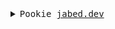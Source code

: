 <details>
<summary><samp>Pookie <a href="https://jabed.dev">jabed.dev</a></samp></summary>
<br>

<h3>My wakatime stats (last 7 days)</h3>

<!--START_SECTION:waka-->

```txt
TypeScript    20 hrs 33 mins  >>>>>>>>>>>>>>>>>>-------   70.78 %
JSON          1 hr 11 mins    >------------------------   04.11 %
Rust          1 hr 10 mins    >------------------------   04.06 %
Python        1 hr 6 mins     >------------------------   03.79 %
Docker        1 hr 3 mins     >------------------------   03.65 %
```

<!--END_SECTION:waka-->

#

<h3> Some of the tools I usually use</h3>
    <p align="left">
        <a href="https://www.typescriptlang.org/" target="_blank" rel="noreferrer"><img src="https://raw.githubusercontent.com/danielcranney/readme-generator/main/public/icons/skills/typescript-colored.svg" width="100" height="100" alt="TypeScript" /></a>
        <a href="https://reactjs.org/" target="_blank" rel="noreferrer"><img src="https://raw.githubusercontent.com/danielcranney/readme-generator/main/public/icons/skills/react-colored.svg" width="100" height="100" alt="React" /></a>
        <a href="https://nestjs.com/" target="_blank" rel="noreferrer"><img src="https://cdn.jsdelivr.net/gh/devicons/devicon@latest/icons/nestjs/nestjs-original.svg" width="100" height="100" alt="React" /></a>
        <a href="https://redux.js.org/" target="_blank" rel="noreferrer"><img src="https://cdn.jsdelivr.net/gh/devicons/devicon/icons/redux/redux-original.svg" width="100" height="100" alt="Redux" /></a>
        <a href="https://tailwindcss.com/" target="_blank" rel="noreferrer"><img src="https://raw.githubusercontent.com/danielcranney/readme-generator/main/public/icons/skills/tailwindcss-colored.svg" width="100" height="100" alt="TailwindCSS" /></a>
        <a href="https://nextjs.org/docs" target="_blank" rel="noreferrer"><img src="https://raw.githubusercontent.com/danielcranney/readme-generator/main/public/icons/skills/nextjs-colored.svg" width="100" height="100" alt="NextJs" /></a>
        <a href="https://android.org/docs" target="_blank" rel="noreferrer"><img src="https://cdn.jsdelivr.net/gh/devicons/devicon/icons/android/android-original.svg" width="100" height="100" alt="Android" /></a>
        <a href="https://nodejs.org/en/" target="_blank" rel="noreferrer"><img src="https://raw.githubusercontent.com/danielcranney/readme-generator/main/public/icons/skills/nodejs-colored.svg" width="100" height="100" alt="NodeJS" /></a>
        <a href="https://expressjs.com/" target="_blank" rel="noreferrer"><img src="https://raw.githubusercontent.com/danielcranney/readme-generator/main/public/icons/skills/express-colored.svg" width="100" height="100" alt="Express" /></a>
        <a href="https://socket.io.com/" target="_blank" rel="noreferrer"><img src="https://cdn.jsdelivr.net/gh/devicons/devicon/icons/socketio/socketio-original.svg" width="100" height="100" alt="socket.io" /></a>
        <a href="https://graphql.org/" target="_blank" rel="noreferrer"><img src="https://raw.githubusercontent.com/danielcranney/readme-generator/main/public/icons/skills/graphql-colored.svg" width="100" height="100" alt="GraphQL" /></a>
        <a href="https://www.mongodb.com/" target="_blank" rel="noreferrer"><img src="https://raw.githubusercontent.com/danielcranney/readme-generator/main/public/icons/skills/mongodb-colored.svg" width="100" height="100" alt="MongoDB" /></a>
        <a href="https://www.postgresql.org/" target="_blank" rel="noreferrer"><img src="https://raw.githubusercontent.com/danielcranney/readme-generator/main/public/icons/skills/postgresql-colored.svg" width="100" height="100" alt="PostgreSQL" /></a>
        <a href="https://www.redis.io/" target="_blank" rel="noreferrer"><img src="https://cdn.jsdelivr.net/gh/devicons/devicon/icons/redis/redis-original.svg" width="100" height="100" alt="PostgreSQL" /></a>
        <a href="https://firebase.google.com/" target="_blank" rel="noreferrer"><img src="https://raw.githubusercontent.com/danielcranney/readme-generator/main/public/icons/skills/firebase-colored.svg" width="100" height="100" alt="Firebase" /></a>
        <a href="https://aws.amazon.com/" target="_blank" rel="noreferrer"><img src="https://cdn.jsdelivr.net/gh/devicons/devicon@latest/icons/amazonwebservices/amazonwebservices-plain-wordmark.svg" width="100" height="100" alt="AWS" /></a>
        <a href="https://docker.com/" target="_blank" rel="noreferrer"><img src="https://cdn.jsdelivr.net/gh/devicons/devicon/icons/docker/docker-original-wordmark.svg" width="100" height="100" alt="docker" /></a>
        <a href="https://kubernetes.io/" target="_blank" rel="noreferrer"><img src="https://cdn.jsdelivr.net/gh/devicons/devicon@latest/icons/kubernetes/kubernetes-original.svg" width="100" height="100" alt="docker" /></a>
        <a href="https://helm.sh/" target="_blank" rel="noreferrer"><img src="https://cdn.jsdelivr.net/gh/devicons/devicon@latest/icons/helm/helm-original.svg" width="100" height="100" alt="docker" /></a>
        <a href="https://digitalocean.com/" target="_blank" rel="noreferrer"><img src="https://cdn.jsdelivr.net/gh/devicons/devicon/icons/digitalocean/digitalocean-original.svg" width="100" height="100" alt="digitalocean" /></a>
        <a href="https://nginx.com/" target="_blank" rel="noreferrer"><img src="https://cdn.jsdelivr.net/gh/devicons/devicon/icons/nginx/nginx-original.svg" width="100" height="100" alt="ngnix" /></a>
        <a href="https://nginx.com/" target="_blank" rel="noreferrer"><img src="https://cdn.jsdelivr.net/gh/devicons/devicon@latest/icons/cloudflare/cloudflare-original.svg" width="100" height="100" alt="ngnix" /></a>
        <a href="https://nginx.com/" target="_blank" rel="noreferrer"><img src="https://cdn.jsdelivr.net/gh/devicons/devicon@latest/icons/elasticsearch/elasticsearch-original.svg" width="100" height="100" alt="ngnix" /></a>
        <a href="https://nginx.com/" target="_blank" rel="noreferrer"><img src="https://cdn.jsdelivr.net/gh/devicons/devicon@latest/icons/rabbitmq/rabbitmq-original.svg"  width="100" height="100" alt="ngnix" /></a>
    </p>        
</details>
